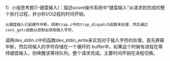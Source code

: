 1）小组思考题(1-键盘输入)：描述ucore操作系统中“键盘输入”从请求到完成的整个执行过程，并分析I/O过程的时间开销。

    从键盘输入引起硬件中断，调用trap.c中的trap_dispatch函数来处理，然后通过cons_getc函数从控制台获取输入字符，
调用dev_stdin.c中的函数dev_stdin_write来实现对于输入字符的处理，首先屏蔽中断，然后将输入的字符存储在一个循环的
buffer中，如果这个时候有进程在等待键盘输入，则唤醒该等待队列。整个请求完成。主要时间开销在进程切换。
